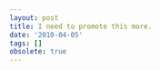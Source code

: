 ```yaml
---
layout: post
title: I need to promote this more.
date: '2010-04-05'
tags: []
obsolete: true
---
```

